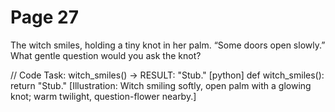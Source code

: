 # Page 27


The witch smiles, holding a tiny knot in her palm. “Some doors open slowly.”
What gentle question would you ask the knot?

// Code Task: witch_smiles() → RESULT: "Stub."
[python]
def witch_smiles():
    return "Stub."
[Illustration: Witch smiling softly, open palm with a glowing knot; warm twilight, question-flower nearby.]
